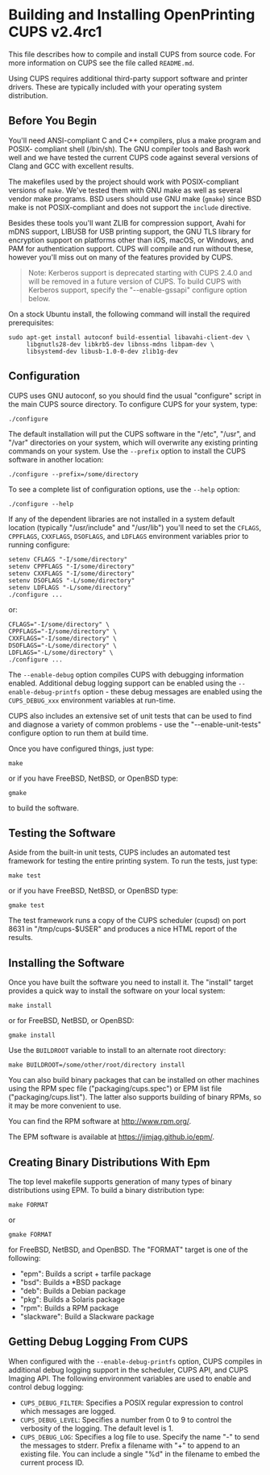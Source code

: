 Building and Installing OpenPrinting CUPS v2.4rc1
================================================

This file describes how to compile and install CUPS from source code.  For more
information on CUPS see the file called `README.md`.

Using CUPS requires additional third-party support software and printer drivers.
These are typically included with your operating system distribution.


Before You Begin
----------------

You'll need ANSI-compliant C and C++ compilers, plus a make program and POSIX-
compliant shell (/bin/sh).  The GNU compiler tools and Bash work well and we
have tested the current CUPS code against several versions of Clang and GCC with
excellent results.

The makefiles used by the project should work with POSIX-compliant versions of
`make`.  We've tested them with GNU make as well as several vendor make programs.
BSD users should use GNU make (`gmake`) since BSD make is not POSIX-compliant
and does not support the `include` directive.

Besides these tools you'll want ZLIB for compression support, Avahi for mDNS
support, LIBUSB for USB printing support, the GNU TLS library for encryption
support on platforms other than iOS, macOS, or Windows, and PAM for
authentication support.  CUPS will compile and run without these, however you'll
miss out on many of the features provided by CUPS.

> Note: Kerberos support is deprecated starting with CUPS 2.4.0 and will be
> removed in a future version of CUPS.  To build CUPS with Kerberos support,
> specify the "--enable-gssapi" configure option below.

On a stock Ubuntu install, the following command will install the required
prerequisites:

    sudo apt-get install autoconf build-essential libavahi-client-dev \
         libgnutls28-dev libkrb5-dev libnss-mdns libpam-dev \
         libsystemd-dev libusb-1.0-0-dev zlib1g-dev


Configuration
-------------

CUPS uses GNU autoconf, so you should find the usual "configure" script in the
main CUPS source directory.  To configure CUPS for your system, type:

    ./configure

The default installation will put the CUPS software in the "/etc", "/usr", and
"/var" directories on your system, which will overwrite any existing printing
commands on your system.  Use the `--prefix` option to install the CUPS software
in another location:

    ./configure --prefix=/some/directory

To see a complete list of configuration options, use the `--help` option:

    ./configure --help

If any of the dependent libraries are not installed in a system default location
(typically "/usr/include" and "/usr/lib") you'll need to set the `CFLAGS`,
`CPPFLAGS`, `CXXFLAGS`, `DSOFLAGS`, and `LDFLAGS` environment variables prior to
running configure:

    setenv CFLAGS "-I/some/directory"
    setenv CPPFLAGS "-I/some/directory"
    setenv CXXFLAGS "-I/some/directory"
    setenv DSOFLAGS "-L/some/directory"
    setenv LDFLAGS "-L/some/directory"
    ./configure ...

or:

    CFLAGS="-I/some/directory" \
    CPPFLAGS="-I/some/directory" \
    CXXFLAGS="-I/some/directory" \
    DSOFLAGS="-L/some/directory" \
    LDFLAGS="-L/some/directory" \
    ./configure ...

The `--enable-debug` option compiles CUPS with debugging information enabled.
Additional debug logging support can be enabled using the
`--enable-debug-printfs` option - these debug messages are enabled using the
`CUPS_DEBUG_xxx` environment variables at run-time.

CUPS also includes an extensive set of unit tests that can be used to find and
diagnose a variety of common problems - use the "--enable-unit-tests" configure
option to run them at build time.

Once you have configured things, just type:

    make

or if you have FreeBSD, NetBSD, or OpenBSD type:

    gmake

to build the software.


Testing the Software
--------------------

Aside from the built-in unit tests, CUPS includes an automated test framework
for testing the entire printing system.  To run the tests, just type:

    make test

or if you have FreeBSD, NetBSD, or OpenBSD type:

    gmake test

The test framework runs a copy of the CUPS scheduler (cupsd) on port 8631 in
"/tmp/cups-$USER" and produces a nice HTML report of the results.


Installing the Software
-----------------------

Once you have built the software you need to install it.  The "install" target
provides a quick way to install the software on your local system:

    make install

or for FreeBSD, NetBSD, or OpenBSD:

    gmake install

Use the `BUILDROOT` variable to install to an alternate root directory:

    make BUILDROOT=/some/other/root/directory install

You can also build binary packages that can be installed on other machines using
the RPM spec file ("packaging/cups.spec") or EPM list file
("packaging/cups.list").  The latter also supports building of binary RPMs, so
it may be more convenient to use.

You can find the RPM software at <http://www.rpm.org/>.

The EPM software is available at <https://jimjag.github.io/epm/>.


Creating Binary Distributions With Epm
--------------------------------------

The top level makefile supports generation of many types of binary distributions
using EPM.  To build a binary distribution type:

    make FORMAT

or

    gmake FORMAT

for FreeBSD, NetBSD, and OpenBSD.  The "FORMAT" target is one of the following:

- "epm": Builds a script + tarfile package
- "bsd": Builds a *BSD package
- "deb": Builds a Debian package
- "pkg": Builds a Solaris package
- "rpm": Builds a RPM package
- "slackware": Build a Slackware package


Getting Debug Logging From CUPS
-------------------------------

When configured with the `--enable-debug-printfs` option, CUPS compiles in
additional debug logging support in the scheduler, CUPS API, and CUPS Imaging
API.  The following environment variables are used to enable and control debug
logging:

- `CUPS_DEBUG_FILTER`: Specifies a POSIX regular expression to control which
  messages are logged.
- `CUPS_DEBUG_LEVEL`: Specifies a number from 0 to 9 to control the verbosity of
  the logging. The default level is 1.
- `CUPS_DEBUG_LOG`: Specifies a log file to use.  Specify the name "-" to send
  the messages to stderr.  Prefix a filename with "+" to append to an existing
  file.  You can include a single "%d" in the filename to embed the current
  process ID.
